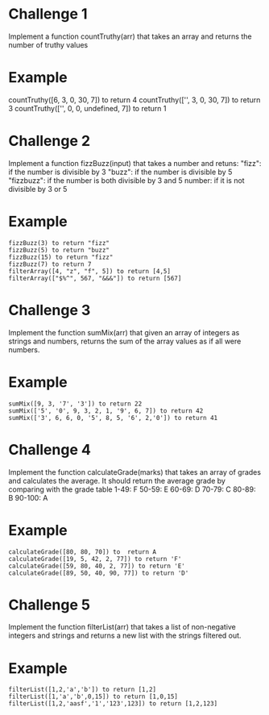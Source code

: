 # Challenge 1
Implement a function countTruthy(arr) that takes an array and returns the number of truthy values

# Example
countTruthy([6, 3, 0, 30, 7])  to return 4 
countTruthy(['', 3, 0, 30, 7]) to return 3
countTruthy(['', 0, 0, undefined, 7])  to return 1

# Challenge 2

Implement a function fizzBuzz(input) that takes a number and retuns:
"fizz": if the number is divisible by 3
"buzz": if the number is divisible by 5
"fizzbuzz": if the number is both divisible by 3 and 5
number: if it is not divisible by 3 or 5


# Example
    fizzBuzz(3) to return "fizz" 
    fizzBuzz(5) to return "buzz" 
    fizzBuzz(15) to return "fizz" 
    fizzBuzz(7) to return 7 
    filterArray([4, "z", "f", 5]) to return [4,5]
    filterArray(["$%^", 567, "&&&"]) to return [567]
# Challenge 3

Implement the function sumMix(arr) that given an array of integers as strings and numbers, returns the sum of the array values as if all were numbers.
# Example
    sumMix([9, 3, '7', '3']) to return 22
    sumMix(['5', '0', 9, 3, 2, 1, '9', 6, 7]) to return 42
    sumMix(['3', 6, 6, 0, '5', 8, 5, '6', 2,'0']) to return 41


# Challenge 4

Implement the function calculateGrade(marks) that takes an array of grades and calculates the average. It should return the average grade by comparing with the grade table
1-49: F
50-59: E
60-69: D
70-79: C
80-89: B
90-100: A
# Example
    calculateGrade([80, 80, 70]) to  return A
    calculateGrade([19, 5, 42, 2, 77]) to return 'F'
    calculateGrade([59, 80, 40, 2, 77]) to return 'E'
    calculateGrade([89, 50, 40, 90, 77]) to return 'D'
    
# Challenge 5

Implement the function filterList(arr) that takes a list of non-negative integers and strings and returns a new list with the strings filtered out.
# Example
    filterList([1,2,'a','b']) to return [1,2]
    filterList([1,'a','b',0,15]) to return [1,0,15]
    filterList([1,2,'aasf','1','123',123]) to return [1,2,123]